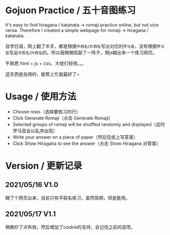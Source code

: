 # Gojuon Practice / 五十音图练习

It's easy to find hiragana / katanata -> romaji practice online, but not vice versa. Therefore I created a simple webpage for romaji -> hiragana / katanata.

自学日语，网上翻了半天，都是根据`平假名`/`片假名`写出对应的`罗马音`，没有根据`罗马音`写出`平假名`/`片假名`的。所以我稍微捣鼓了一阵子，用js糊出来一个练习网页。

不熟悉 html + js + css，大佬们轻喷。。。

这东西是自用的，能帮上忙就最好了~

# Usage / 使用方法

* Choose rows（选择要练习的行）
* Click Generate Romaji（点击 Generate Romaji）
* Selected groups of romaji will be shuffled randomly and displayed（这时罗马音会以乱序出现）
* Write your answer on a piece of paper（然后在纸上写答案）
* Click Show Hiragana to see the answer（点击 Show Hiragana 对答案）

# Version / 更新记录

## 2021/05/16 V1.0

糊了个网页出来，目前只有平假名练习，虽然简陋，但是能用。

## 2021/05/17 V1.1

稍微抄了点布局，然后增加了cookie的支持，会记住之前的选项。